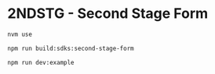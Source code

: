 # 2NDSTG - Second Stage Form

```bash
nvm use
```

```bash
npm run build:sdks:second-stage-form 
```

```bash
npm run dev:example
```